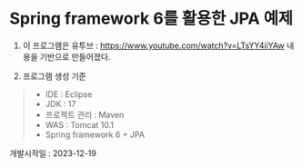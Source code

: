 # Spring framework 6를 활용한 JPA 예제

1. 이 프로그램은 유투브 : https://www.youtube.com/watch?v=LTsYY4iiYAw 내용을 기반으로 만들어졌다.

2. 프로그램 생성 기준

>* IDE : Eclipse 
>* JDK : 17
>* 프로젝트 관리 : Maven 
>* WAS : Tomcat 10.1
>* Spring framework 6 + JPA

개발시작일 : 2023-12-19